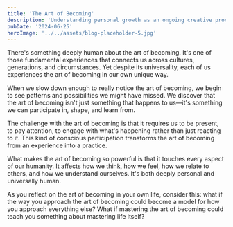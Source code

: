 ```yaml
---
title: 'The Art of Becoming'
description: 'Understanding personal growth as an ongoing creative process'
pubDate: '2024-06-25'
heroImage: '../../assets/blog-placeholder-5.jpg'
---
```


There's something deeply human about the art of becoming. It's one of those fundamental experiences that connects us across cultures, generations, and circumstances. Yet despite its universality, each of us experiences the art of becoming in our own unique way.

When we slow down enough to really notice the art of becoming, we begin to see patterns and possibilities we might have missed. We discover that the art of becoming isn't just something that happens to us—it's something we can participate in, shape, and learn from.

The challenge with the art of becoming is that it requires us to be present, to pay attention, to engage with what's happening rather than just reacting to it. This kind of conscious participation transforms the art of becoming from an experience into a practice.

What makes the art of becoming so powerful is that it touches every aspect of our humanity. It affects how we think, how we feel, how we relate to others, and how we understand ourselves. It's both deeply personal and universally human.

As you reflect on the art of becoming in your own life, consider this: what if the way you approach the art of becoming could become a model for how you approach everything else? What if mastering the art of becoming could teach you something about mastering life itself?